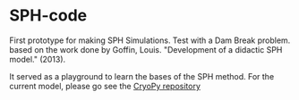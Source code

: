 # SPH-code

First prototype for making SPH Simulations. Test with a Dam Break problem.
based on the work done by Goffin, Louis. "Development of a didactic SPH model." (2013).

It served as a playground to learn the bases of the SPH method.
For the current model, please go see the [CryoPy repository](https://github.com/bastien-bodin/CryoPy)
